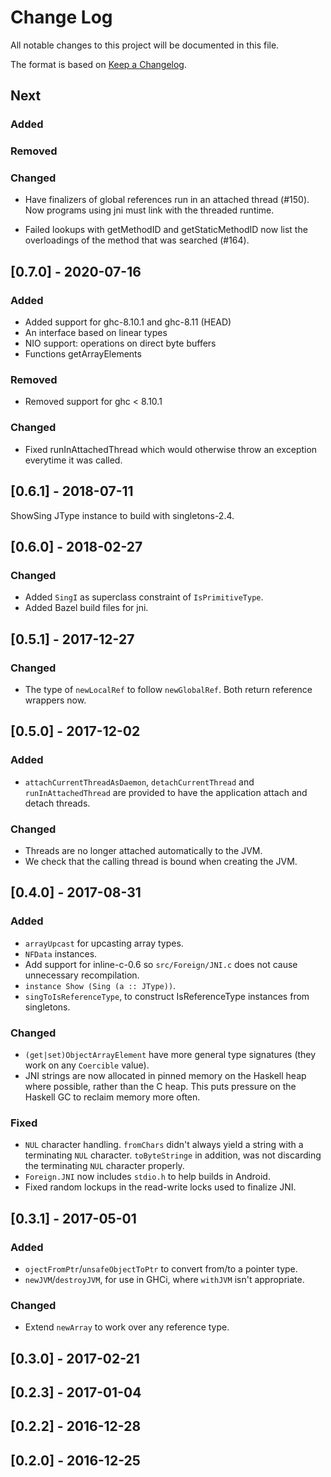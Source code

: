 # Change Log

All notable changes to this project will be documented in this file.

The format is based on [Keep a Changelog](http://keepachangelog.com/).

## Next

### Added

### Removed

### Changed

* Have finalizers of global references run in an attached thread (#150).
  Now programs using jni must link with the threaded runtime.

* Failed lookups with getMethodID and getStaticMethodID now
  list the overloadings of the method that was searched (#164).

## [0.7.0] - 2020-07-16

### Added

* Added support for ghc-8.10.1 and ghc-8.11 (HEAD)
* An interface based on linear types
* NIO support: operations on direct byte buffers
* Functions get<PrimitiveType>ArrayElements

### Removed

* Removed support for ghc < 8.10.1

### Changed

* Fixed runInAttachedThread which would otherwise throw an exception
  everytime it was called.

## [0.6.1] - 2018-07-11

ShowSing JType instance to build with singletons-2.4.

## [0.6.0] - 2018-02-27

### Changed

* Added `SingI` as superclass constraint of `IsPrimitiveType`.
* Added Bazel build files for jni.

## [0.5.1] - 2017-12-27

### Changed

* The type of `newLocalRef` to follow `newGlobalRef`. Both return
  reference wrappers now.

## [0.5.0] - 2017-12-02

### Added

* `attachCurrentThreadAsDaemon`, `detachCurrentThread` and
  `runInAttachedThread` are provided to have the application attach
  and detach threads.

### Changed

* Threads are no longer attached automatically to the JVM.
* We check that the calling thread is bound when creating the JVM.

## [0.4.0] - 2017-08-31

### Added

* `arrayUpcast` for upcasting array types.
* `NFData` instances.
* Add support for inline-c-0.6 so `src/Foreign/JNI.c`
  does not cause unnecessary recompilation.
* `instance Show (Sing (a :: JType))`.
* `singToIsReferenceType`, to construct IsReferenceType instances from
  singletons.

### Changed

* `(get|set)ObjectArrayElement` have more general type signatures
  (they work on any `Coercible` value).
* JNI strings are now allocated in pinned memory on the Haskell heap
  where possible, rather than the C heap. This puts pressure on the
  Haskell GC to reclaim memory more often.

### Fixed

* `NUL` character handling. `fromChars` didn't always yield a string
  with a terminating `NUL` character. `toByteStringe` in addition, was
  not discarding the terminating `NUL` character properly.
* `Foreign.JNI` now includes `stdio.h` to help builds in Android.
* Fixed random lockups in the read-write locks used to finalize JNI.

## [0.3.1] - 2017-05-01

### Added

* `ojectFromPtr`/`unsafeObjectToPtr` to convert from/to a pointer type.
* `newJVM`/`destroyJVM`, for use in GHCi, where `withJVM` isn't
  appropriate.

### Changed

* Extend `newArray` to work over any reference type.

## [0.3.0] - 2017-02-21

## [0.2.3] - 2017-01-04

## [0.2.2] - 2016-12-28

## [0.2.0] - 2016-12-25
